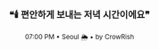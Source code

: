 <div align="center">

<br>

<h3>❝🕯️ 편안하게 보내는 저녁 시간이에요❞</h3>

<sub>07:00 PM • Seoul 🌦️ • by CrowRish</sub>

<br>

</div>